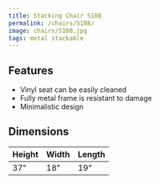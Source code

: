 ```yaml
---
title: Stacking Chair S108
permalink: /chairs/S108/
image: chairs/S108.jpg
tags: metal stackable
---
```

## Features

- Vinyl seat can be easily cleaned
- Fully metal frame is resistant to damage
- Minimalistic design


## Dimensions

Height | Width | Length
-------|-------|-------
37"    | 18"   | 19"